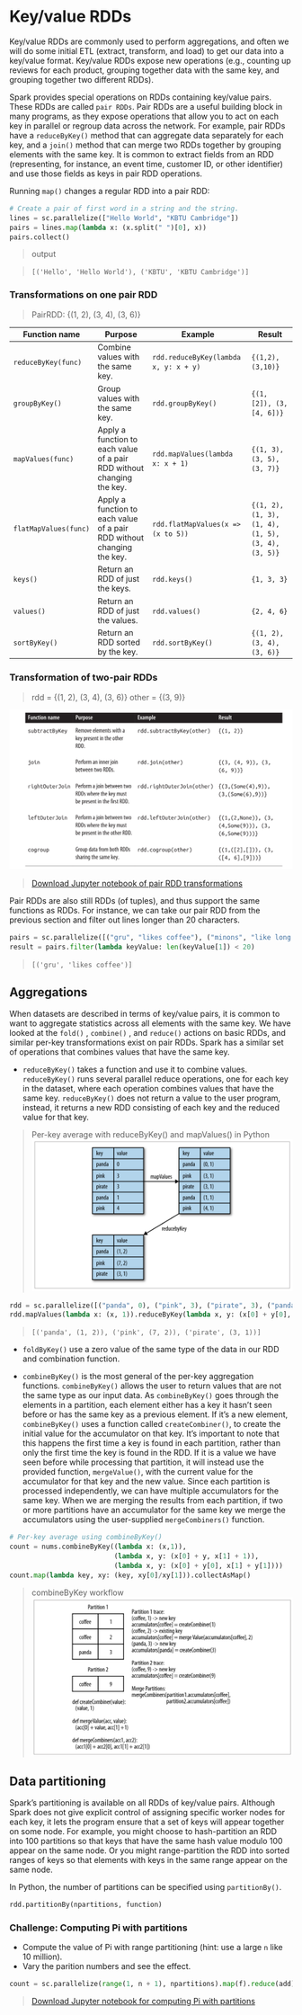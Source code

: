 # Key/value RDDs
Key/value RDDs are commonly used to perform aggregations, and often we will do
some initial ETL (extract, transform, and load) to get our data into a key/value
format. Key/value RDDs expose new operations (e.g., counting up reviews for each
product, grouping together data with the same key, and grouping together two
different RDDs).

Spark provides special operations on RDDs containing key/value pairs. These RDDs
are called `pair RDDs`. Pair RDDs are a useful building block in many programs, as
they expose operations that allow you to act on each key in parallel or regroup
data across the network. For example, pair RDDs have a `reduceByKey()` method that
can aggregate data separately for each key, and a `join()` method that can merge
two RDDs together by grouping elements with the same key. It is common to extract
fields from an RDD (representing, for instance, an event time, customer ID, or
other identifier) and use those fields as keys in pair RDD operations.

Running `map()` changes a regular RDD into a pair RDD:

```Python
# Create a pair of first word in a string and the string.
lines = sc.parallelize(["Hello World", "KBTU Cambridge"])
pairs = lines.map(lambda x: (x.split(" ")[0], x))
pairs.collect()
```
> output

> `[('Hello', 'Hello World'), ('KBTU', 'KBTU Cambridge')]`


### Transformations on one pair RDD
> PairRDD: {(1, 2), (3, 4), (3, 6)}

| Function name | Purpose | Example | Result |
| -- | -- | -- | -- |
|  `reduceByKey(func)` | Combine values with the same key. | `rdd.reduceByKey(lambda x, y: x + y)` | `{(1,2), (3,10)}` |
|  `groupByKey()` | Group values with the same key.| `rdd.groupByKey()` | `{(1, [2]), (3, [4, 6])}` |
|  `mapValues(func)` | Apply a function to each value of a pair RDD without changing the key. | `rdd.mapValues(lambda x: x + 1)` | `{(1, 3), (3, 5), (3, 7)}` |
|  `flatMapValues(func)` | Apply a function to each value of a pair RDD without changing the key. | `rdd.flatMapValues(x => (x to 5))` | `{(1, 2), (1, 3), (1, 4), (1, 5), (3, 4), (3, 5)}` |
|  `keys()` | Return an RDD of just the keys. | `rdd.keys()` | `{1, 3, 3}` |
|  `values()` | Return an RDD of just the values. | `rdd.values()` | `{2, 4, 6}` |
|  `sortByKey()` | Return an RDD sorted by the key. | `rdd.sortByKey()` | `{(1, 2), (3, 4), (3, 6)}` |


### Transformation of two-pair RDDs
> rdd = {(1, 2), (3, 4), (3, 6)} other = {(3, 9)}

![Two-pair RDDs transformations](two-pair-rdd-transformation.png)

> [Download Jupyter notebook of pair RDD transformations](key-value.ipynb)

Pair RDDs are also still RDDs (of tuples), and thus support the same functions
as RDDs. For instance, we can take our pair RDD from the previous section and
filter out lines longer than 20 characters.

```Python
pairs = sc.parallelize([("gru", "likes coffee"), ("minons", "like long strings and coffee")])
result = pairs.filter(lambda keyValue: len(keyValue[1]) < 20)
```

> `[('gru', 'likes coffee')]`

## Aggregations

When datasets are described in terms of key/value pairs, it is common to want to
aggregate statistics across all elements with the same key. We have looked at the
`fold()` , `combine()` , and `reduce()` actions on basic RDDs, and similar
per-key transformations exist on pair RDDs. Spark has a similar set of
operations that combines values that have the same key.

* `reduceByKey()` takes a function and use it to combine values.
`reduceByKey()` runs several parallel reduce operations, one
for each key in the dataset, where each operation combines values that have the
same key. `reduceByKey()` does not return a value to the user program, instead,
it returns a new RDD consisting of each key and the reduced value for that key.

> Per-key average with reduceByKey() and mapValues() in Python
![reduceByKey](reduce-by-key.png)

```Python
rdd = sc.parallelize([("panda", 0), ("pink", 3), ("pirate", 3), ("panda", 1), ("pink", 4)])
rdd.mapValues(lambda x: (x, 1)).reduceByKey(lambda x, y: (x[0] + y[0], x[1] + y[1])).collect()
```
> `[('panda', (1, 2)), ('pink', (7, 2)), ('pirate', (3, 1))]`

* `foldByKey()` use a zero value of the same type of the data in our RDD and
combination function.

* `combineByKey()` is the most general of the per-key aggregation functions.
`combineByKey()` allows the user to return values that are not the same type as our input data. As `combineByKey()` goes through the elements in a partition, each element
either has a key it hasn’t seen before or has the same key as a previous element.
If it’s a new element, `combineByKey()` uses a function called `createCombiner()`,
to create the initial value for the accumulator on that key. It’s important to
note that this happens the first time a key is found in each partition, rather than
only the first time the key is found in the RDD. If it is a value we have seen
before while processing that partition, it will instead use the provided function, `mergeValue()`, with the current value for the accumulator for that key and the
new value. Since each partition is processed independently, we can have multiple
accumulators for the same key. When we are merging the results from each
partition, if two or more partitions have an accumulator for the same key we
merge the accumulators using the user-supplied `mergeCombiners()` function.

```Python
# Per-key average using combineByKey()
count = nums.combineByKey((lambda x: (x,1)),
                          (lambda x, y: (x[0] + y, x[1] + 1)),
                          (lambda x, y: (x[0] + y[0], x[1] + y[1])))
count.map(lambda key, xy: (key, xy[0]/xy[1])).collectAsMap()
```

> combineByKey workflow
![combineByKey](combine-by-key.png)

## Data partitioning

Spark’s partitioning is available on all RDDs of key/value pairs. Although Spark
does not give explicit control of assigning specific worker nodes for each key,
it lets the program ensure that a set of keys will appear together on some node.
For example, you might choose to hash-partition an RDD into 100 partitions so
that keys that have the same hash value modulo 100 appear on the same node.
Or you might range-partition the RDD into sorted ranges of keys so that
elements with keys in the same range appear on the same node.

In Python, the number of partitions can be specified using `partitionBy()`.

```Python
rdd.partitionBy(npartitions, function)
```
### Challenge: Computing Pi with partitions

* Compute the value of Pi with range partitioning (hint: use a large `n` like
  10 million).
* Vary the parition numbers and see the effect.

```Python
count = sc.parallelize(range(1, n + 1), npartitions).map(f).reduce(add)
```

> [Download Jupyter notebook for computing Pi with partitions](pi-partition.ipynb)
